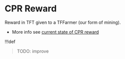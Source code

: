 # CPR Reward

Reward in TFT given to a TFFarmer (our form of mining).

- More info see [current state of CPR reward](cpr_reward_current)


!!!def

> TODO: improve


